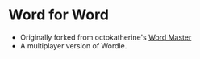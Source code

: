 # Word for Word

-   Originally forked from octokatherine's [Word Master](https://github.com/octokatherine/word-master)
-   A multiplayer version of Wordle.
